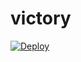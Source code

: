 # victory

[![Deploy](https://www.herokucdn.com/deploy/button.png)](https://dashboard.heroku.com/new?template=https://github.com/jig9jgjgecvse56/victory)
